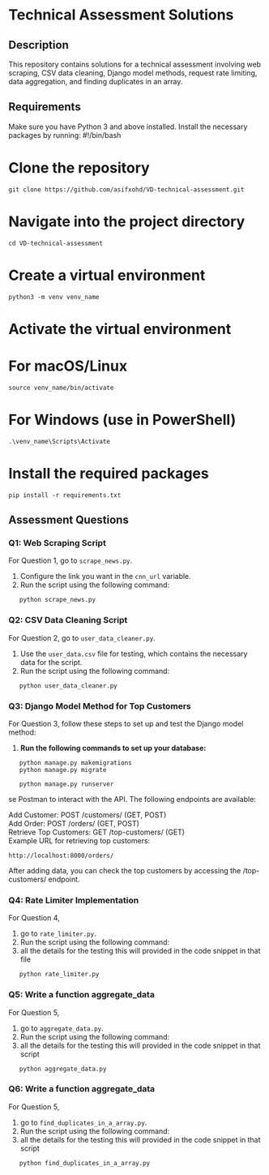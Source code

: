 # Technical Assessment Solutions

## Description

This repository contains solutions for a technical assessment involving web scraping, CSV data cleaning, Django model methods, request rate limiting, data aggregation, and finding duplicates in an array.

## Requirements

Make sure you have Python 3 and above installed. Install the necessary packages by running:
#!/bin/bash

# Clone the repository
```
git clone https://github.com/asifxohd/VD-technical-assessment.git

```
# Navigate into the project directory
```
cd VD-technical-assessment
```

# Create a virtual environment
```
python3 -m venv venv_name
```

# Activate the virtual environment
# For macOS/Linux
```
source venv_name/bin/activate
```

# For Windows (use in PowerShell)
```
.\venv_name\Scripts\Activate
```

# Install the required packages
```
pip install -r requirements.txt
```

## Assessment Questions

### Q1: Web Scraping Script

For Question 1, go to `scrape_news.py`.

1. Configure the link you want in the `cnn_url` variable.
2. Run the script using the following command:

```
   python scrape_news.py
```

### Q2: CSV Data Cleaning Script

For Question 2, go to `user_data_cleaner.py`.

1. Use the `user_data.csv` file for testing, which contains the necessary data for the script.
2. Run the script using the following command:

```
   python user_data_cleaner.py
```



### Q3: Django Model Method for Top Customers

For Question 3, follow these steps to set up and test the Django model method:

1. **Run the following commands to set up your database:**

```
   python manage.py makemigrations
   python manage.py migrate
```
```
   python manage.py runserver
```
se Postman to interact with the API. The following endpoints are available:

Add Customer: POST /customers/ (GET, POST) <br>
Add Order: POST /orders/ (GET, POST)<br>
Retrieve Top Customers: GET /top-customers/ (GET)<br>
Example URL for retrieving top customers:
```
http://localhost:8000/orders/
```

After adding data, you can check the top customers by accessing the /top-customers/ endpoint.


### Q4: Rate Limiter Implementation

For Question 4,
1. go to `rate_limiter.py`.
2. Run the script using the following command:
3. all the details for the testing this will provided in the code snippet in that file 

```
   python rate_limiter.py
```

### Q5: Write a function aggregate_data

For Question 5,
1. go to `aggregate_data.py`.
2. Run the script using the following command:
3. all the details for the testing this will provided in the code snippet in that script 

```
   python aggregate_data.py
```

### Q6: Write a function aggregate_data

For Question 5,
1. go to `find_duplicates_in_a_array.py`.
2. Run the script using the following command:
3. all the details for the testing this will provided in the code snippet in that script 

```
   python find_duplicates_in_a_array.py
```




